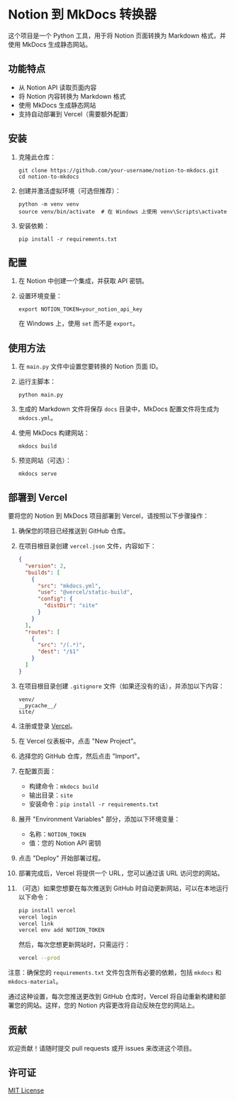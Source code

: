 # Notion 到 MkDocs 转换器

这个项目是一个 Python 工具，用于将 Notion 页面转换为 Markdown 格式，并使用 MkDocs 生成静态网站。

## 功能特点

- 从 Notion API 读取页面内容
- 将 Notion 内容转换为 Markdown 格式
- 使用 MkDocs 生成静态网站
- 支持自动部署到 Vercel（需要额外配置）

## 安装

1. 克隆此仓库：
   ```
   git clone https://github.com/your-username/notion-to-mkdocs.git
   cd notion-to-mkdocs
   ```

2. 创建并激活虚拟环境（可选但推荐）：
   ```
   python -m venv venv
   source venv/bin/activate  # 在 Windows 上使用 venv\Scripts\activate
   ```

3. 安装依赖：
   ```
   pip install -r requirements.txt
   ```

## 配置

1. 在 Notion 中创建一个集成，并获取 API 密钥。

2. 设置环境变量：
   ```
   export NOTION_TOKEN=your_notion_api_key
   ```
   在 Windows 上，使用 `set` 而不是 `export`。

## 使用方法

1. 在 `main.py` 文件中设置您要转换的 Notion 页面 ID。

2. 运行主脚本：
   ```
   python main.py
   ```

3. 生成的 Markdown 文件将保存 `docs` 目录中，MkDocs 配置文件将生成为 `mkdocs.yml`。

4. 使用 MkDocs 构建网站：
   ```
   mkdocs build
   ```

5. 预览网站（可选）：
   ```
   mkdocs serve
   ```

## 部署到 Vercel

要将您的 Notion 到 MkDocs 项目部署到 Vercel，请按照以下步骤操作：

1. 确保您的项目已经推送到 GitHub 仓库。

2. 在项目根目录创建 `vercel.json` 文件，内容如下：

   ```json
   {
     "version": 2,
     "builds": [
       {
         "src": "mkdocs.yml",
         "use": "@vercel/static-build",
         "config": {
           "distDir": "site"
         }
       }
     ],
     "routes": [
       {
         "src": "/(.*)",
         "dest": "/$1"
       }
     ]
   }
   ```

3. 在项目根目录创建 `.gitignore` 文件（如果还没有的话），并添加以下内容：

   ```
   venv/
   __pycache__/
   site/
   ```

4. 注册或登录 [Vercel](https://vercel.com/)。

5. 在 Vercel 仪表板中，点击 "New Project"。

6. 选择您的 GitHub 仓库，然后点击 "Import"。

7. 在配置页面：
   - 构建命令：`mkdocs build`
   - 输出目录：`site`
   - 安装命令：`pip install -r requirements.txt`

8. 展开 "Environment Variables" 部分，添加以下环境变量：
   - 名称：`NOTION_TOKEN`
   - 值：您的 Notion API 密钥

9. 点击 "Deploy" 开始部署过程。

10. 部署完成后，Vercel 将提供一个 URL，您可以通过该 URL 访问您的网站。

11. （可选）如果您想要在每次推送到 GitHub 时自动更新网站，可以在本地运行以下命令：

    ```bash
    pip install vercel
    vercel login
    vercel link
    vercel env add NOTION_TOKEN
    ```

    然后，每次您想更新网站时，只需运行：

    ```bash
    vercel --prod
    ```

注意：确保您的 `requirements.txt` 文件包含所有必要的依赖，包括 `mkdocs` 和 `mkdocs-material`。

通过这种设置，每次您推送更改到 GitHub 仓库时，Vercel 将自动重新构建和部署您的网站。这样，您的 Notion 内容更改将自动反映在您的网站上。

## 贡献

欢迎贡献！请随时提交 pull requests 或开 issues 来改进这个项目。

## 许可证

[MIT License](LICENSE)